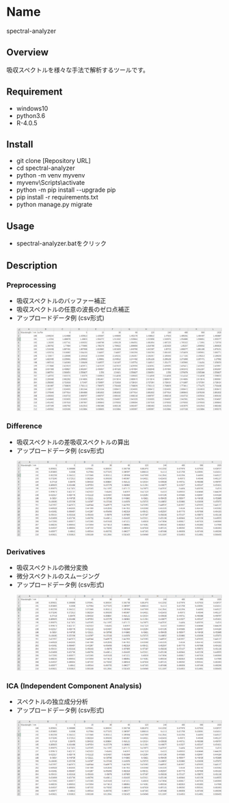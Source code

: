 # Name
spectral-analyzer 

## Overview
吸収スペクトルを様々な手法で解析するツールです。

## Requirement
- windows10
- python3.6
- R-4.0.5

## Install
- git clone [Repository URL]
- cd spectral-analyzer
- python -m venv myvenv
- myvenv\Scripts\activate
- python -m pip install --upgrade pip
- pip install -r requirements.txt
- python manage.py migrate

## Usage
- spectral-analyzer.batをクリック

## Description

### Preprocessing
- 吸収スペクトルのバッファー補正
- 吸収スペクトルの任意の波長のゼロ点補正
- アップロードデータ例 (csv形式)
  <div align="left">
    <p><img src="description/img/data1.png" width="600" /></p>
  </div>

### Difference
- 吸収スペクトルの差吸収スペクトルの算出
- アップロードデータ例 (csv形式)
  <div align="left">
    <p><img src="description/img/data2.png" width="600" /></p>
  </div>
### Derivatives
- 吸収スペクトルの微分変換
- 微分スペクトルのスムージング
- アップロードデータ例 (csv形式)
  <div align="left">
    <p><img src="description/img/data2.png" width="600" /></p>
  </div>
### ICA (Independent Component Analysis)
- スペクトルの独立成分分析
- アップロードデータ例 (csv形式)
  <div align="left">
    <p><img src="description/img/data2.png" width="600" /></p>
  </div>


